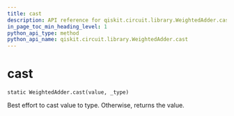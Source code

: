 ```yaml
---
title: cast
description: API reference for qiskit.circuit.library.WeightedAdder.cast
in_page_toc_min_heading_level: 1
python_api_type: method
python_api_name: qiskit.circuit.library.WeightedAdder.cast
---
```


# cast

<span id="qiskit.circuit.library.WeightedAdder.cast" />

`static WeightedAdder.cast(value, _type)`

Best effort to cast value to type. Otherwise, returns the value.

